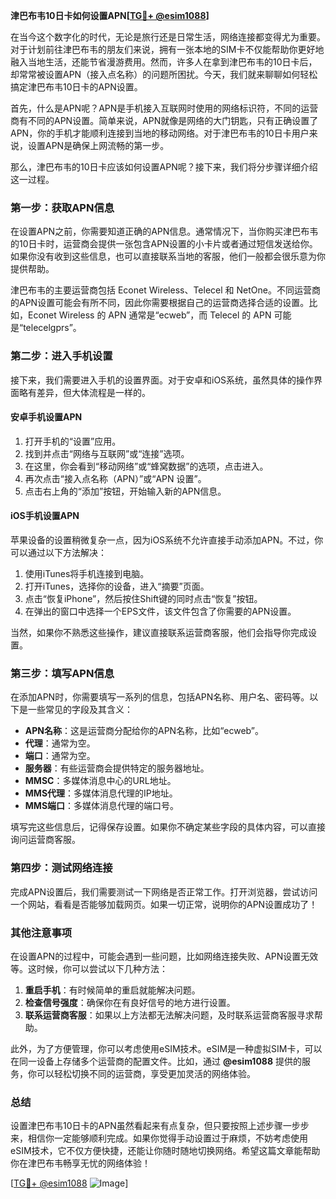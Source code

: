 **津巴布韦10日卡如何设置APN[[TG💪+ @esim1088](https://t.me/s/esim1088)]**

在当今这个数字化的时代，无论是旅行还是日常生活，网络连接都变得尤为重要。对于计划前往津巴布韦的朋友们来说，拥有一张本地的SIM卡不仅能帮助你更好地融入当地生活，还能节省漫游费用。然而，许多人在拿到津巴布韦的10日卡后，却常常被设置APN（接入点名称）的问题所困扰。今天，我们就来聊聊如何轻松搞定津巴布韦10日卡的APN设置。

首先，什么是APN呢？APN是手机接入互联网时使用的网络标识符，不同的运营商有不同的APN设置。简单来说，APN就像是网络的大门钥匙，只有正确设置了APN，你的手机才能顺利连接到当地的移动网络。对于津巴布韦的10日卡用户来说，设置APN是确保上网流畅的第一步。

那么，津巴布韦的10日卡应该如何设置APN呢？接下来，我们将分步骤详细介绍这一过程。

### **第一步：获取APN信息**
在设置APN之前，你需要知道正确的APN信息。通常情况下，当你购买津巴布韦的10日卡时，运营商会提供一张包含APN设置的小卡片或者通过短信发送给你。如果你没有收到这些信息，也可以直接联系当地的客服，他们一般都会很乐意为你提供帮助。

津巴布韦的主要运营商包括 Econet Wireless、Telecel 和 NetOne。不同运营商的APN设置可能会有所不同，因此你需要根据自己的运营商选择合适的设置。比如，Econet Wireless 的 APN 通常是“ecweb”，而 Telecel 的 APN 可能是“telecelgprs”。

### **第二步：进入手机设置**
接下来，我们需要进入手机的设置界面。对于安卓和iOS系统，虽然具体的操作界面略有差异，但大体流程是一样的。

#### **安卓手机设置APN**
1. 打开手机的“设置”应用。
2. 找到并点击“网络与互联网”或“连接”选项。
3. 在这里，你会看到“移动网络”或“蜂窝数据”的选项，点击进入。
4. 再次点击“接入点名称（APN）”或“APN 设置”。
5. 点击右上角的“添加”按钮，开始输入新的APN信息。

#### **iOS手机设置APN**
苹果设备的设置稍微复杂一点，因为iOS系统不允许直接手动添加APN。不过，你可以通过以下方法解决：
1. 使用iTunes将手机连接到电脑。
2. 打开iTunes，选择你的设备，进入“摘要”页面。
3. 点击“恢复iPhone”，然后按住Shift键的同时点击“恢复”按钮。
4. 在弹出的窗口中选择一个EPS文件，该文件包含了你需要的APN设置。

当然，如果你不熟悉这些操作，建议直接联系运营商客服，他们会指导你完成设置。

### **第三步：填写APN信息**
在添加APN时，你需要填写一系列的信息，包括APN名称、用户名、密码等。以下是一些常见的字段及其含义：

- **APN名称**：这是运营商分配给你的APN名称，比如“ecweb”。
- **代理**：通常为空。
- **端口**：通常为空。
- **服务器**：有些运营商会提供特定的服务器地址。
- **MMSC**：多媒体消息中心的URL地址。
- **MMS代理**：多媒体消息代理的IP地址。
- **MMS端口**：多媒体消息代理的端口号。

填写完这些信息后，记得保存设置。如果你不确定某些字段的具体内容，可以直接询问运营商客服。

### **第四步：测试网络连接**
完成APN设置后，我们需要测试一下网络是否正常工作。打开浏览器，尝试访问一个网站，看看是否能够加载网页。如果一切正常，说明你的APN设置成功了！

### **其他注意事项**
在设置APN的过程中，可能会遇到一些问题，比如网络连接失败、APN设置无效等。这时候，你可以尝试以下几种方法：

1. **重启手机**：有时候简单的重启就能解决问题。
2. **检查信号强度**：确保你在有良好信号的地方进行设置。
3. **联系运营商客服**：如果以上方法都无法解决问题，及时联系运营商客服寻求帮助。

此外，为了方便管理，你可以考虑使用eSIM技术。eSIM是一种虚拟SIM卡，可以在同一设备上存储多个运营商的配置文件。比如，通过 **@esim1088** 提供的服务，你可以轻松切换不同的运营商，享受更加灵活的网络体验。

### **总结**
设置津巴布韦10日卡的APN虽然看起来有点复杂，但只要按照上述步骤一步步来，相信你一定能够顺利完成。如果你觉得手动设置过于麻烦，不妨考虑使用eSIM技术，它不仅方便快捷，还能让你随时随地切换网络。希望这篇文章能帮助你在津巴布韦畅享无忧的网络体验！

[[TG💪+ @esim1088](https://t.me/s/esim1088) ![Image](https://i.postimg.cc/4NQfJmqS/Snipaste-2025-05-13-00-14-12.png)]